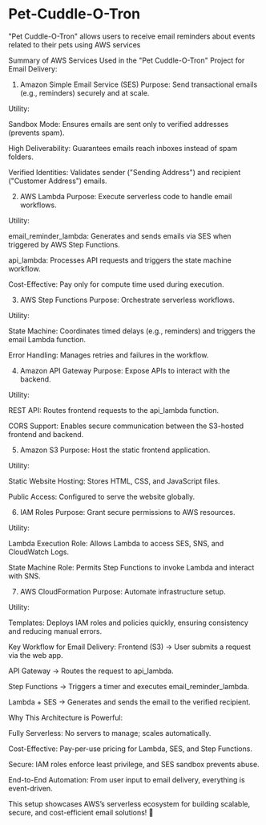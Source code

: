 # Pet-Cuddle-O-Tron
"Pet Cuddle-O-Tron" allows users to receive email reminders about events related to their pets using AWS services

Summary of AWS Services Used in the "Pet Cuddle-O-Tron" Project for Email Delivery:

1. Amazon Simple Email Service (SES)
Purpose: Send transactional emails (e.g., reminders) securely and at scale.

Utility:

Sandbox Mode: Ensures emails are sent only to verified addresses (prevents spam).

High Deliverability: Guarantees emails reach inboxes instead of spam folders.

Verified Identities: Validates sender ("Sending Address") and recipient ("Customer Address") emails.

2. AWS Lambda
Purpose: Execute serverless code to handle email workflows.

Utility:

email_reminder_lambda: Generates and sends emails via SES when triggered by AWS Step Functions.

api_lambda: Processes API requests and triggers the state machine workflow.

Cost-Effective: Pay only for compute time used during execution.

3. AWS Step Functions
Purpose: Orchestrate serverless workflows.

Utility:

State Machine: Coordinates timed delays (e.g., reminders) and triggers the email Lambda function.

Error Handling: Manages retries and failures in the workflow.

4. Amazon API Gateway
Purpose: Expose APIs to interact with the backend.

Utility:

REST API: Routes frontend requests to the api_lambda function.

CORS Support: Enables secure communication between the S3-hosted frontend and backend.

5. Amazon S3
Purpose: Host the static frontend application.

Utility:

Static Website Hosting: Stores HTML, CSS, and JavaScript files.

Public Access: Configured to serve the website globally.

6. IAM Roles
Purpose: Grant secure permissions to AWS resources.

Utility:

Lambda Execution Role: Allows Lambda to access SES, SNS, and CloudWatch Logs.

State Machine Role: Permits Step Functions to invoke Lambda and interact with SNS.

7. AWS CloudFormation
Purpose: Automate infrastructure setup.

Utility:

Templates: Deploys IAM roles and policies quickly, ensuring consistency and reducing manual errors.

Key Workflow for Email Delivery:
Frontend (S3) → User submits a request via the web app.

API Gateway → Routes the request to api_lambda.

Step Functions → Triggers a timer and executes email_reminder_lambda.

Lambda + SES → Generates and sends the email to the verified recipient.

Why This Architecture is Powerful:

Fully Serverless: No servers to manage; scales automatically.

Cost-Effective: Pay-per-use pricing for Lambda, SES, and Step Functions.

Secure: IAM roles enforce least privilege, and SES sandbox prevents abuse.

End-to-End Automation: From user input to email delivery, everything is event-driven.

This setup showcases AWS’s serverless ecosystem for building scalable, secure, and cost-efficient email solutions! 🚀
